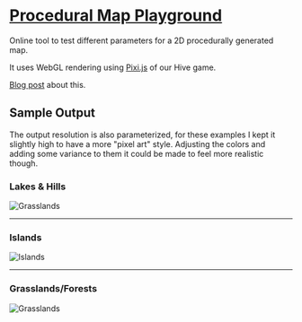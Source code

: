 # [Procedural Map Playground](https://aurbano.github.io/procedural-maps/)

Online tool to test different parameters for a 2D procedurally generated map.

It uses WebGL rendering using [Pixi.js](https://www.pixijs.com/) of our Hive game.

[Blog post](https://aurbano.eu/post/2020-02-08-procedural-maps/) about this.

## Sample Output

The output resolution is also parameterized, for these examples I kept it slightly high to have a more "pixel art" style. Adjusting the colors and adding some variance to them it could be made to feel more realistic though.

### Lakes & Hills
![Grasslands](https://aurbano.eu/posts/procedural-maps/img/regular.png)

---

### Islands
![Islands](https://aurbano.eu/posts/procedural-maps/img/islands.png)

---

### Grasslands/Forests
![Grasslands](https://aurbano.eu/posts/procedural-maps/img/forest.png)
